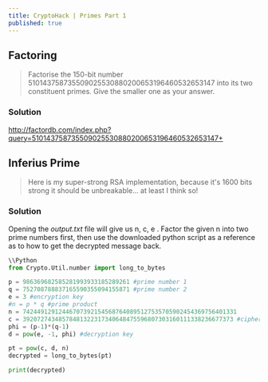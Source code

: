 ```yaml
---
title: CryptoHack | Primes Part 1
published: true
---
```


## [](#header-2)Factoring

> Factorise the 150-bit number 510143758735509025530880200653196460532653147 into its two constituent primes. Give the smaller one as your answer.

### [](#header-3)Solution
http://factordb.com/index.php?query=510143758735509025530880200653196460532653147+

## [](#header-2)Inferius Prime

> Here is my super-strong RSA implementation, because it's 1600 bits strong it should be unbreakable... at least I think so!

### [](#header-3)Solution
Opening the _output.txt_ file will give us n, c, e .
Factor the given n into two prime numbers first, then use the downloaded python script as a reference as to how to get the decrypted message back.
```Python
\\Python
from Crypto.Util.number import long_to_bytes

p = 986369682585281993933185289261 #prime number 1
q = 752708788837165590355094155871 #prime number 2
e = 3 #encryption key
#n = p * q #prime product
n = 742449129124467073921545687640895127535705902454369756401331
c = 39207274348578481322317340648475596807303160111338236677373 #ciphertext
phi = (p-1)*(q-1)
d = pow(e, -1, phi) #decryption key

pt = pow(c, d, n)
decrypted = long_to_bytes(pt)

print(decrypted)
```

